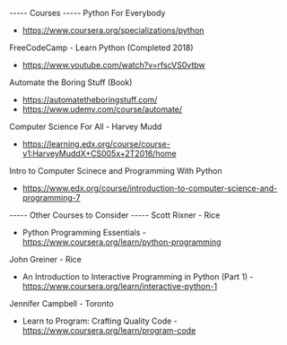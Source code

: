 ----- Courses -----
Python For Everybody
- https://www.coursera.org/specializations/python

FreeCodeCamp - Learn Python (Completed 2018)
- https://www.youtube.com/watch?v=rfscVS0vtbw

Automate the Boring Stuff (Book)
- https://automatetheboringstuff.com/
- https://www.udemy.com/course/automate/

Computer Science For All - Harvey Mudd
- https://learning.edx.org/course/course-v1:HarveyMuddX+CS005x+2T2016/home

Intro to Computer Scinece and Programming With Python
- https://www.edx.org/course/introduction-to-computer-science-and-programming-7


----- Other Courses to Consider -----
Scott Rixner - Rice
- Python Programming Essentials - https://www.coursera.org/learn/python-programming

John Greiner - Rice
- An Introduction to Interactive Programming in Python (Part 1) - https://www.coursera.org/learn/interactive-python-1

Jennifer Campbell - Toronto
- Learn to Program: Crafting Quality Code - https://www.coursera.org/learn/program-code